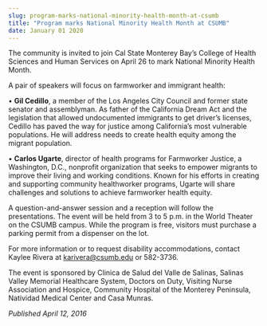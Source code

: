 ```yaml
---
slug: program-marks-national-minority-health-month-at-csumb
title: "Program marks National Minority Health Month at CSUMB"
date: January 01 2020
---
```


<p>The community is invited to join Cal State Monterey Bay’s College of Health Sciences and Human Services on April 26 to mark National Minority Health Month.</p><p>A pair of speakers will focus on farmworker and immigrant health:
</p><p>• <strong>Gil Cedillo</strong>, a member of the Los Angeles City Council and former state senator and assemblyman. As father of the California Dream Act and the legislation that allowed undocumented immigrants to get driver’s licenses, Cedillo has paved the way for justice among California’s most vulnerable populations. He will address needs to create health equity among the migrant population.

• <strong>Carlos Ugarte</strong>, director of health programs for Farmworker Justice, a Washington, D.C., nonprofit organization that seeks to empower migrants to improve their living and working conditions. Known for his efforts in creating and supporting community healthworker programs, Ugarte will share challenges and solutions to achieve farmworker health equity.

A question&#45;and&#45;answer session and a reception will follow the presentations.
The event will be held from 3 to 5 p.m. in the World Theater on the CSUMB campus. While the program is free, visitors must purchase a parking permit from a dispenser on the lot.

For more information or to request disability accommodations, contact Kaylee Rivera at <a href="&#109;&#x61;&#x69;&#108;&#116;&#x6f;:&#107;&#x61;&#x72;&#105;&#118;&#x65;r&#97;&#x40;&#x63;&#115;&#117;&#x6d;b&#46;&#x65;&#x64;&#117;">karivera@csumb.edu</a> or 582&#45;3736.
</p><p>The event is sponsored by Clinica de Salud del Valle de Salinas, Salinas Valley Memorial Healthcare System, Doctors on Duty, Visiting Nurse Association and Hospice, Community Hospital of the Monterey Peninsula, Natividad Medical Center and Casa Munras.
</p><p><em>Published April 12, 2016</em>
</p>
